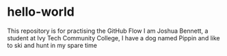 # hello-world
This repository is for practising the GitHub Flow
I am Joshua Bennett, a student at Ivy Tech Community College, I have a dog named Pippin and like to ski and hunt in my spare time
